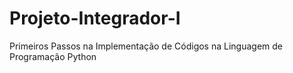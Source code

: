 # Projeto-Integrador-I
Primeiros Passos na Implementação de Códigos na Linguagem de Programação Python
